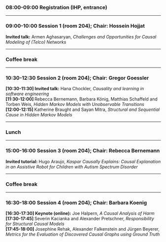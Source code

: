 <h3> 08:00-09:00 Registration (IHP, entrance) </h3><hr>

<h3> 09:00-10:00 Session 1 (room 204); Chair: Hossein Hojjat</h3>
<b>Invited talk:</b> Armen Aghasaryan, <i>Challenges and Opportunities for Causal Modeling of (Telco) Networks</i>

<hr> <h3> Coffee break </h3> <hr>

<h3>  10:30-12:30 Session 2 (room 204); Chair: Gregor Goessler  </h3> 
<b>[10:30-11:30] Invited talk:</b> Hana Chockler, <i>Causality and learning in software engineering</i><br>
<b>[11:30-12:00] </b> Rebecca Bernemann, Barbara König, Matthias Schaffeld and Torben Weis, <i>Hidden Markov Models with Unobservable Transitions</i><br>
<b>[12:00-12:15] </b> Katherine Braught and Sayan Mitra, <i>Structural and Sequential Cause in Hidden Markov Models</i>

<hr> <h3> Lunch  </h3> <hr>

<h3> 15:00-16:00 Session 3 (room 204); Chair: Rebecca Bernemann  </h3>
<b>Invited tutorial:</b> Hugo Araujo, <i>Kaspar Causally Explains: Causal Explanation in an Assistive Robot for Children with Autism Spectrum Disorder</i>

<hr> <h3> Coffee break  </h3> <hr>

<h3> 16:30-18:00 Session 4 (room 204); Chair: Barbara Koenig </h3>
<b>[16:30-17:30] Keynote (online):</b> Joe Halpern, <i>A Causal Analysis of Harm</i><br>
<b>[17:30-17:45] </b> Severin Kacianka and Alexander Pretschner, <i>Responsibility for Structural Causal Models</i><br>
<b>[17:45-18:00] </b> Josephine Rehak, Alexander Falkenstein and Jürgen Beyerer, <i>Metrics for the Evaluation of Discovered Causal Graphs using Ground Truth</i>

